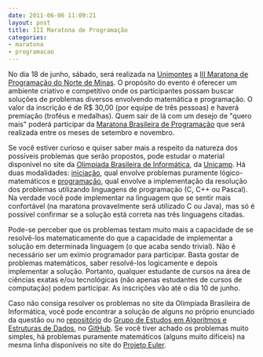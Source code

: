 ```yaml
---
date: 2011-06-06 11:09:21
layout: post
title: III Maratona de Programação
categories:
- maratona
- programacao
---
```


No dia 18 de junho, sábado, será realizada na [Unimontes](http://www.unimontes.br/) a [III Maratona de Programação do Norte de Minas](http://www.dcc.unimontes.br/maratona/). O propósito do evento é oferecer um ambiente criativo e competitivo onde os participantes possam buscar soluções de problemas diversos envolvendo matemática e programação. O valor da inscrição é de R$ 30,00 (por equipe de três pessoas) e haverá premiação (troféus e medalhas). Quem sair de lá com um desejo de "quero mais" poderá participar da [Maratona Brasileira de Programação](http://maratona.ime.usp.br/) que será realizada entre os meses de setembro e novembro.

Se você estiver curioso e quiser saber mais a respeito da natureza dos possíveis problemas que serão propostos, pode estudar o material disponível no site da [Olimpíada Brasileira de Informática](http://olimpiada.ic.unicamp.br/), da [Unicamp](http://www.unicamp.br/). Há duas modalidades: [iniciação](http://olimpiada.ic.unicamp.br/pratique/iniciacao), qual envolve problemas puramente lógico-matemáticos e [programação](http://olimpiada.ic.unicamp.br/pratique/programacao), qual envolve a implementação da resolução dos problemas utilizando linguagens de programação (C, C++ ou Pascal). Na verdade você pode implementar na linguagem que se sentir mais confortável (na maratona provavelmente será utilizado C ou Java), mas só é possível confirmar se a solução está correta nas três linguagens citadas.

Pode-se perceber que os problemas testam muito mais a capacidade de se resolvê-los matematicamente do que a capacidade de implementar a solução em determinada linguagem (o que acaba sendo trivial). Não é necessário ser um exímio programador para participar. Basta gostar de problemas matemáticos, saber resolvê-los logicamente e depois implementar a solução. Portanto, qualquer estudante de cursos na área de ciências exatas e/ou tecnológicas (não apenas estudantes de cursos de computação) podem participar. As inscrições vão até o dia 10 de junho.

Caso não consiga resolver os problemas no site da Olimpíada Brasileira de Informática, você pode encontrar a solução de alguns no próprio enunciado da questão ou no [repositório](https://github.com/myhro/GEAED/tree/master/Olimpiadas) do [Grupo de Estudos em Algoritmos e Estruturas de Dados](https://github.com/myhro/GEAED/), no [GitHub](https://github.com/). Se você tiver achado os problemas muito simples, há problemas puramente matemáticos (alguns muito difíceis) na mesma linha disponíveis no site do [Projeto Euler](http://projecteuler.net/).
